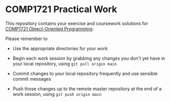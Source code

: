 # COMP1721 Practical Work

This repository contains your exercise and coursework solutions for
[COMP1721 Object-Oriented Programming](https://comp1721.info).

Please remember to

* Use the appropriate directories for your work

* Begin each work session by grabbing any changes you don't yet have in your local repository, using `git pull origin main`

* Commit changes to your local repository frequently and use sensible commit messages

* Push those changes up to the remote master repository at the end of a work session, using `git push origin main`
